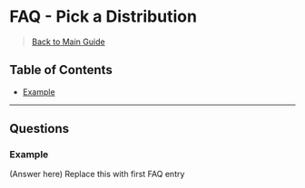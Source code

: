 # FAQ - Pick a Distribution

> [Back to Main Guide](main.md)

## Table of Contents
- [Example](#Example)

---

## Questions

### Example
(Answer here)
Replace this with first FAQ entry
